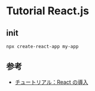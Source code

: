 # Tutorial React.js

## init

``` bash
npx create-react-app my-app
```

## 参考

- [チュートリアル：React の導入](https://ja.reactjs.org/tutorial/tutorial.html)